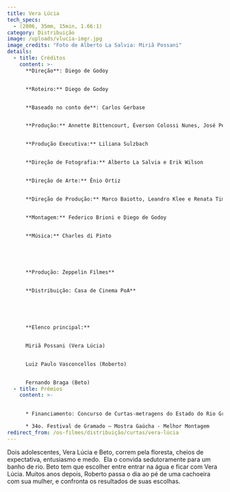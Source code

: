```yaml
---
title: Vera Lúcia
tech_specs:
  - (2006, 35mm, 15min, 1.66:1)
category: Distribuição
image: /uploads/vlucia-imgr.jpg
image_credits: "Foto de Alberto La Salvia: Miriã Possani"
details:
  - title: Créditos
    content: >-
      **Direção**: Diego de Godoy


      **Roteiro:** Diego de Godoy


      **Baseado no conto de**: Carlos Gerbase


      **Produção:** Annette Bittencourt, Éverson Colossi Nunes, José Pedro Goulart e Ricardo Baptista Da Silva


      **Produção Executiva:** Liliana Sulzbach


      **Direção de Fotografia:** Alberto La Salvia e Erik Wilson


      **Direção de Arte:** Ênio Ortiz


      **Direção de Produção:** Marco Baiotto, Leandro Klee e Renata Timm


      **Montagem:** Federico Brioni e Diego de Godoy


      **Música:** Charles di Pinto


       


      **Produção: Zeppelin Filmes**


      **Distribuição: Casa de Cinema PoA**


       


      **Elenco principal:**


      Miriã Possani (Vera Lúcia)


      Luiz Paulo Vasconcellos (Roberto)


      Fernando Braga (Beto)
  - title: Prêmios
    content: >-
      

      * Financiamento: Concurso de Curtas-metragens do Estado do Rio Grande do Sul

      * 34o. Festival de Gramado – Mostra Gaúcha - Melhor Montagem
redirect_from: /os-filmes/distribuição/curtas/vera-lúcia
---
```

Dois adolescentes, Vera Lúcia e Beto, correm pela floresta, cheios de expectativa, entusiasmo e medo.  Ela o convida sedutoramente para um banho de rio. Beto tem que escolher entre entrar na água e ficar com Vera Lúcia. Muitos anos depois, Roberto passa o dia ao pé de uma cachoeira com sua mulher, e confronta os resultados de suas escolhas.